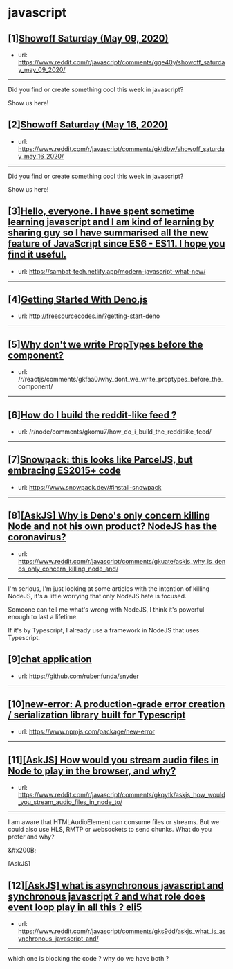 # javascript
## [1][Showoff Saturday (May 09, 2020)](https://www.reddit.com/r/javascript/comments/gge40y/showoff_saturday_may_09_2020/)
- url: https://www.reddit.com/r/javascript/comments/gge40y/showoff_saturday_may_09_2020/
---
Did you find or create something cool this week in javascript? 

Show us here!
## [2][Showoff Saturday (May 16, 2020)](https://www.reddit.com/r/javascript/comments/gktdbw/showoff_saturday_may_16_2020/)
- url: https://www.reddit.com/r/javascript/comments/gktdbw/showoff_saturday_may_16_2020/
---
Did you find or create something cool this week in javascript? 

Show us here!
## [3][Hello, everyone. I have spent sometime learning javascript and I am kind of learning by sharing guy so I have summarised all the new feature of JavaScript since ES6 - ES11. I hope you find it useful.](https://www.reddit.com/r/javascript/comments/gkmvnj/hello_everyone_i_have_spent_sometime_learning/)
- url: https://sambat-tech.netlify.app/modern-javascript-what-new/
---

## [4][Getting Started With Deno.js](https://www.reddit.com/r/javascript/comments/gkthsu/getting_started_with_denojs/)
- url: http://freesourcecodes.in/?getting-start-deno
---

## [5][Why don't we write PropTypes before the component?](https://www.reddit.com/r/javascript/comments/gkfasc/why_dont_we_write_proptypes_before_the_component/)
- url: /r/reactjs/comments/gkfaa0/why_dont_we_write_proptypes_before_the_component/
---

## [6][How do I build the reddit-like feed ?](https://www.reddit.com/r/javascript/comments/gkpn7r/how_do_i_build_the_redditlike_feed/)
- url: /r/node/comments/gkomu7/how_do_i_build_the_redditlike_feed/
---

## [7][Snowpack: this looks like ParcelJS, but embracing ES2015+ code](https://www.reddit.com/r/javascript/comments/gkqj1a/snowpack_this_looks_like_parceljs_but_embracing/)
- url: https://www.snowpack.dev/#install-snowpack
---

## [8][[AskJS] Why is Deno's only concern killing Node and not his own product? NodeJS has the coronavirus?](https://www.reddit.com/r/javascript/comments/gkuate/askjs_why_is_denos_only_concern_killing_node_and/)
- url: https://www.reddit.com/r/javascript/comments/gkuate/askjs_why_is_denos_only_concern_killing_node_and/
---
I'm serious, I'm just looking at some articles with the intention of killing NodeJS, it's a little worrying that only NodeJS hate is focused.

Someone can tell me what's wrong with NodeJS, I think it's powerful enough to last a lifetime.

If it's by Typescript, I already use a framework in NodeJS that uses Typescript.
## [9][chat application](https://www.reddit.com/r/javascript/comments/gktlr0/chat_application/)
- url: https://github.com/rubenfunda/snyder
---

## [10][new-error: A production-grade error creation / serialization library built for Typescript](https://www.reddit.com/r/javascript/comments/gkg1r0/newerror_a_productiongrade_error_creation/)
- url: https://www.npmjs.com/package/new-error
---

## [11][[AskJS] How would you stream audio files in Node to play in the browser, and why?](https://www.reddit.com/r/javascript/comments/gkqytk/askjs_how_would_you_stream_audio_files_in_node_to/)
- url: https://www.reddit.com/r/javascript/comments/gkqytk/askjs_how_would_you_stream_audio_files_in_node_to/
---
I am aware that HTMLAudioElement can consume files or streams. But we could also use HLS, RMTP or websockets to send chunks. What do you prefer and why?

&amp;#x200B;

\[AskJS\]
## [12][[AskJS] what is asynchronous javascript and synchronous javascript ? and what role does event loop play in all this ? eli5](https://www.reddit.com/r/javascript/comments/gks9dd/askjs_what_is_asynchronous_javascript_and/)
- url: https://www.reddit.com/r/javascript/comments/gks9dd/askjs_what_is_asynchronous_javascript_and/
---
which one is blocking the code ? why do we have both ?
